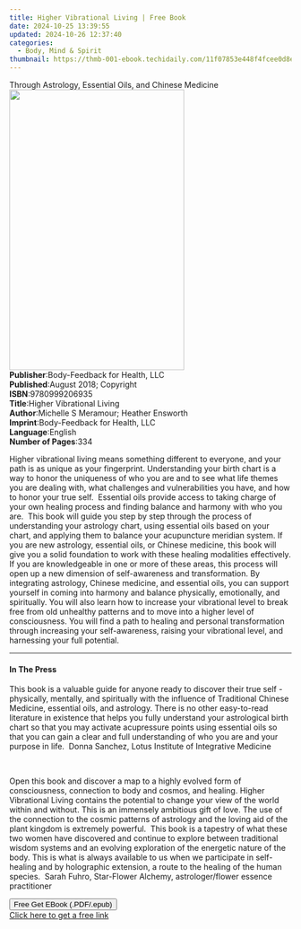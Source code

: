```yaml
---
title: Higher Vibrational Living | Free Book
date: 2024-10-25 13:39:55
updated: 2024-10-26 12:37:40
categories:
  - Body, Mind & Spirit
thumbnail: https://thmb-001-ebook.techidaily.com/11f07853e448f4fcee0d8e9fca05abfe44626e3a8b19c4507b011fda08899a43.jpg
---
```

<main id="book-container">
  <div class="flex flex-col">
    <div class="book-brief flex-1 py-6 px-4 sm:p-6 md:py-10 md:px-8">
      <!-- brief-->
      <div class="book-brief-main">
        Through Astrology, Essential Oils, and Chinese Medicine
      </div>
    </div>
    <div
      class="book-meta-info flex-1 grid gap-4 col-start-1 col-end-3 row-start-1 sm:mb-6 sm:grid-cols-4 lg:gap-6 lg:col-start-2 lg:row-end-6 lg:row-span-6 lg:mb-0"
    >
      <div
        class="book-meta-info-left place-content-center mt-4 p-4 text-sm leading-6 col-start-2 col-span-2 dark:text-slate-400"
      >
        <img
          class="w-full h-500 object-cover rounded-lg sm:h-255 sm:col-span-2 lg:col-span-full"
          src="https://img-001-ebook.techidaily.com/a2b8c342a3375c47aa3f9dffeb1e8dd8b4012dbff69893fdb2b7ff3a1843375b.jpg"
          alt=""
          width="312"
          height="500"
        />
      </div>
      <div
        class="book-meta-info-right mt-2 col-start-1 row-start-2 col-span-3 self-center"
      >
        <!-- meta data  -->
        <div class="flex flex-col px-4 md:px-8">
          <div class="flex-1">
            <strong>Publisher</strong>:<span class="px-2"
              >Body-Feedback for Health, LLC</span
            >
          </div>
          <div class="flex-1">
            <strong>Published</strong>:<span class="px-2"
              >August 2018; Copyright</span
            >
          </div>
          <div class="flex-1">
            <strong>ISBN</strong>:<span class="px-2">9780999206935</span>
          </div>
          <div class="flex-1">
            <strong>Title</strong>:<span class="px-2"
              >Higher Vibrational Living</span
            >
          </div>
          <div class="flex-1">
            <strong>Author</strong>:<span class="px-2"
              >Michelle S Meramour; Heather Ensworth</span
            >
          </div>
          <div class="flex-1">
            <strong>Imprint</strong>:<span class="px-2"
              >Body-Feedback for Health, LLC</span
            >
          </div>
          <div class="flex-1">
            <strong>Language</strong>:<span class="px-2">English</span>
          </div>
          <div class="flex-1">
            <strong>Number of Pages</strong>:<span class="px-2">334</span>
          </div>
        </div>
      </div>
    </div>
    <div class="book-description flex-1 py-6 px-4 sm:p-6 md:py-10 md:px-8">
      <div class="book-description-main">
        <div accordion-content="" id="description">
          <p>
            Higher vibrational living means something different to everyone, and
            your path is as unique as your fingerprint. Understanding your birth
            chart is a way to honor the uniqueness of who you are and to see
            what life themes you are dealing with, what challenges and
            vulnerabilities you have, and how to honor your true self.&nbsp;
            Essential oils provide access to taking charge of your own healing
            process and finding balance and harmony with who you are.&nbsp; This
            book will guide you step by step through the process of
            understanding your astrology chart, using essential oils based on
            your chart, and applying them to balance your acupuncture meridian
            system. If you are new astrology, essential oils, or Chinese
            medicine, this book will give you a solid foundation to work with
            these healing modalities effectively. If you are knowledgeable in
            one or more of these areas, this process will open up a new
            dimension of self-awareness and transformation. By integrating
            astrology, Chinese medicine, and essential oils, you can support
            yourself in coming into harmony and balance physically, emotionally,
            and spiritually. You will also learn how to increase your
            vibrational level to break free from old unhealthy patterns and to
            move into a higher level of consciousness. You will find a path to
            healing and personal transformation through increasing your
            self-awareness, raising your vibrational level, and harnessing your
            full potential.
          </p>
        </div>
        <div class="accordion-fader"></div>
      </div>
    </div>
    <div class="book-excerpts flex-1 py-6 px-4 sm:p-6 md:py-10 md:px-8">
      <!-- excerpts-->
      <div class="book-excerpts-main">
        <hr />
        <h4 class="placeholder placeholder-heading">
          <span>In The Press</span>
        </h4>
        <p></p>
        <p>
          This book is a valuable guide for anyone ready to discover their true
          self - physically, mentally, and spiritually with the influence of
          Traditional Chinese Medicine, essential oils, and astrology. There is
          no other easy-to-read literature in existence that helps you fully
          understand your astrological birth chart so that you may activate
          acupressure points using essential oils so that you can gain a clear
          and full understanding of who you are and your purpose in life.&nbsp;
          Donna Sanchez, Lotus Institute of Integrative Medicine
        </p>
        <p>&nbsp;</p>
        <p>
          Open this book and discover a map to a highly evolved form of
          consciousness, connection to body and cosmos, and healing.&nbsp;Higher
          Vibrational Living&nbsp;contains the potential to change your view of
          the world within and without. This is an immensely ambitious gift of
          love. The use of the connection to the cosmic patterns of astrology
          and the loving aid of the plant kingdom is extremely
          powerful.&nbsp;&nbsp;This book is a tapestry of what these two women
          have discovered and continue to explore between traditional wisdom
          systems and an evolving exploration of the energetic nature of the
          body. This is what is always available to us when we participate in
          self-healing and by holographic extension, a route to the healing of
          the human species. &nbsp;Sarah Fuhro,&nbsp;Star-Flower
          Alchemy,&nbsp;astrologer/flower essence practitioner&nbsp;&nbsp;
        </p>
        <p></p>
      </div>
    </div>
    <div
      class="book-about-author flex-1 py-6 px-4 sm:p-6 md:py-10 md:px-8"
    ></div>
    <div class="book-free-get flex-1 py-6 px-4 sm:p-6 md:py-10 md:px-8">
      <button
        id="btn-free-get"
        class="bg-blue-500 hover:bg-blue-700 text-white font-bold py-2 px-4 rounded"
      >
        Free Get EBook (.PDF/.epub)
      </button>
      <div id="countdown-display" class="px-2 text-lg mt-2"></div>
      <a
        id="free-link"
        class="hidden bg-blue-500 hover:bg-blue-700 text-white font-bold py-2 px-4 rounded"
        href="https://www.ebooks.com/en-us/book/209863478/higher-vibrational-living/michelle-s-meramour/"
        target="_blank"
        >Click here to get a free link</a
      >
    </div>
    <script>
      let countdownTime = 0;
      let countdownInterval = null;
      document
        .getElementById('btn-free-get')
        .addEventListener('click', startCountdown);
      function startCountdown() {
        countdownTime = new Date().getTime() + 60000 * 3;
        countdownInterval = setInterval(updateCountdown, 1000);
        document.getElementById('btn-free-get').disabled = true;
        document
          .getElementById('btn-free-get')
          .classList.add('bg-gray-500', 'cursor-not-allowed');
      }
      function updateCountdown() {
        let currentTime = new Date().getTime();
        let timeLeft = countdownTime - currentTime;
        let secondsLeft = Math.floor(timeLeft / 1000);
        document.getElementById('countdown-display').innerHTML =
          `Remaining time: ${secondsLeft} seconds.`;
        if (secondsLeft <= 0) {
          clearInterval(countdownInterval);
          document.getElementById('btn-free-get').classList.add('hidden');
          document.getElementById('free-link').classList.remove('hidden');
          document.getElementById('countdown-display').innerHTML = '';
        }
      }
    </script>
  </div>
</main>
